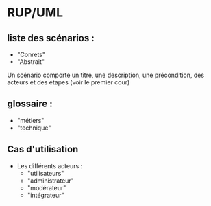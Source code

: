 # RUP/UML
## liste des scénarios :
- "Conrets"
- "Abstrait"

Un scénario comporte un titre, une description, une précondition, des acteurs et des étapes (voir le premier cour)

## glossaire :
- "métiers"
- "technique"

## Cas d'utilisation

- Les différents acteurs :
  - "utilisateurs"
  - "administrateur"
  - "modérateur"
  - "intégrateur"
